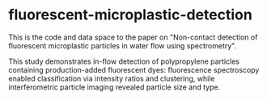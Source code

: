 # fluorescent-microplastic-detection
This is the code and data space to the paper on "Non-contact detection of fluorescent microplastic particles in water flow using spectrometry". 

This study demonstrates in-flow detection of polypropylene particles containing production-added fluorescent dyes: fluorescence spectroscopy enabled classification via intensity ratios and clustering, while interferometric particle imaging revealed particle size and type.
